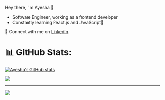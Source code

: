 Hey there, I'm Ayesha 👋
- Software Engineer, working as a frontend developer
- Constantly learning React.js and JavaScript🌱


🔗 Connect with me on [LinkedIn](https://www.linkedin.com/in/ayesha-khalil-435b87265/).


# 📊 GitHub Stats:
[![Ayesha's GitHub stats](https://github-readme-stats.vercel.app/api?username=Ayesha-khalil-423)](https://github.com/Ayesha-khalil-432/github-readme-stats)<br/>

![](https://github-readme-stats.vercel.app/api/top-langs/?username=Ayesha-khalil-432&theme=dark&hide_border=false&include_all_commits=true&count_private=true&layout=compact)


---
[![](https://visitcount.itsvg.in/api?id=Ayesha-khalil-432&icon=0&color=0)](https://visitcount.itsvg.in)
